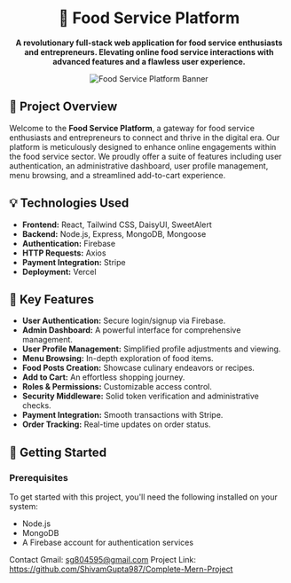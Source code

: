 <div align="center">

# 🍲 Food Service Platform

**A revolutionary full-stack web application for food service enthusiasts and entrepreneurs. Elevating online food service interactions with advanced features and a flawless user experience.**

![Food Service Platform Banner](https://via.placeholder.com/1000x300.png?text=Food+Service+Platform+Banner)

</div>

## 🚀 Project Overview

Welcome to the **Food Service Platform**, a gateway for food service enthusiasts and entrepreneurs to connect and thrive in the digital era. Our platform is meticulously designed to enhance online engagements within the food service sector. We proudly offer a suite of features including user authentication, an administrative dashboard, user profile management, menu browsing, and a streamlined add-to-cart experience.

## 💡 Technologies Used

- **Frontend:** React, Tailwind CSS, DaisyUI, SweetAlert
- **Backend:** Node.js, Express, MongoDB, Mongoose
- **Authentication:** Firebase
- **HTTP Requests:** Axios
- **Payment Integration:** Stripe
- **Deployment:** Vercel

## 🌟 Key Features

- **User Authentication:** Secure login/signup via Firebase.
- **Admin Dashboard:** A powerful interface for comprehensive management.
- **User Profile Management:** Simplified profile adjustments and viewing.
- **Menu Browsing:** In-depth exploration of food items.
- **Food Posts Creation:** Showcase culinary endeavors or recipes.
- **Add to Cart:** An effortless shopping journey.
- **Roles & Permissions:** Customizable access control.
- **Security Middleware:** Solid token verification and administrative checks.
- **Payment Integration:** Smooth transactions with Stripe.
- **Order Tracking:** Real-time updates on order status.

## 🏁 Getting Started

### Prerequisites

To get started with this project, you'll need the following installed on your system:

- Node.js
- MongoDB
- A Firebase account for authentication services

Contact
Gmail: sg804595@gmail.com
Project Link: https://github.com/ShivamGupta987/Complete-Mern-Project
